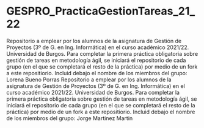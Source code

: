 # GESPRO_PracticaGestionTareas_21_22

Repositorio a emplear por los alumnos de la asignatura de Gestión de Proyectos (3º de G. en Ing. Informática) en el curso académico 2021/22. Universidad de Burgos.  Para completar la primera práctica obligatoria sobre gestión de tareas en metodología ágil, se iniciará el repositorio de cada grupo (en el que se completará el resto de la práctica) por medio de un fork a este repositiorio.  Incluid debajo el nombre de los miembros del grupo: Lorena Bueno Porras
Repositorio a emplear por los alumnos de la asignatura de Gestión de Proyectos (3º de G. en Ing. Informática) en el curso académico 2021/22. Universidad de Burgos.  Para completar la primera práctica obligatoria sobre gestión de tareas en metodología ágil, se iniciará el repositorio de cada grupo (en el que se completará el resto de la práctica) por medio de un fork a este repositiorio.  Incluid debajo el nombre de los miembros del grupo:
Jorge Martinez Martin
